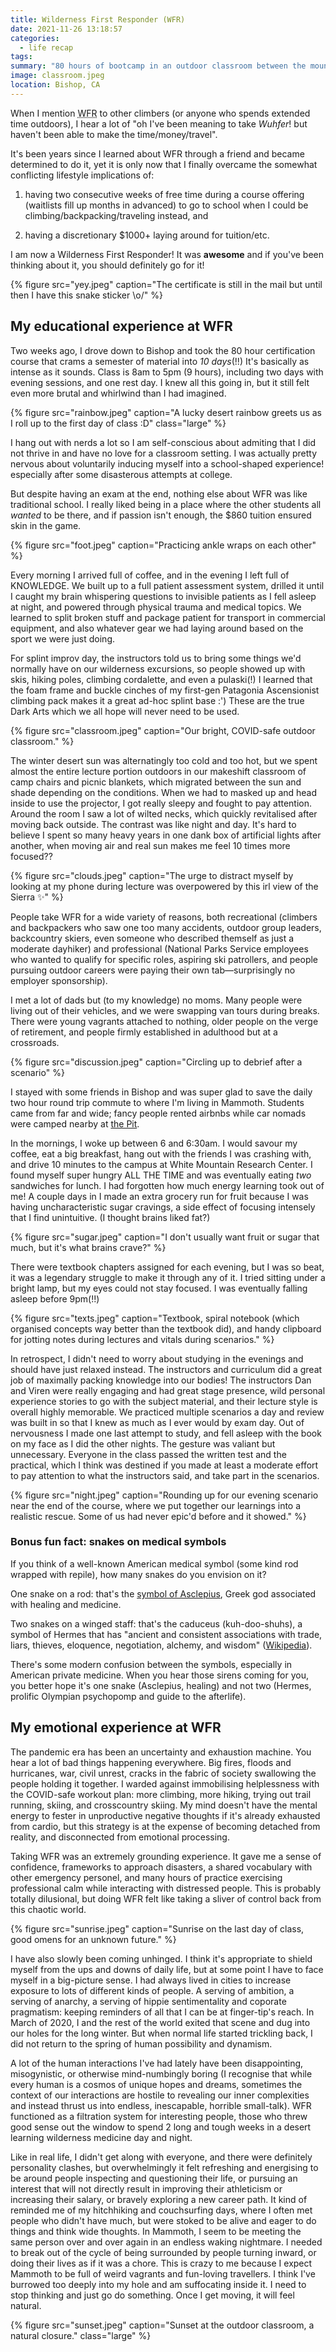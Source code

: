 ```yaml
---
title: Wilderness First Responder (WFR)
date: 2021-11-26 13:18:57
categories:
  - life recap
tags:
summary: "80 hours of bootcamp in an outdoor classroom between the mountains and the desert. Exhausting to the bone. Time well-spent."
image: classroom.jpeg
location: Bishop, CA
---
```


When I mention <abbr title="Wilderness First Responder">WFR</abbr> to other climbers (or anyone who spends extended time outdoors), I hear a lot of "oh I've been meaning to take _Wuhfer_! but haven't been able to make the time/money/travel".

It's been years since I learned about WFR through a friend and became determined to do it, yet it is only now that I finally overcame the somewhat conflicting lifestyle implications of:

1. having two consecutive weeks of free time during a course offering (waitlists fill up months in advanced) to go to school when I could be climbing/backpacking/traveling instead, and

2. having a discretionary $1000+ laying around for tuition/etc.

I am now a Wilderness First Responder! It was **awesome** and if you've been thinking about it, you should definitely go for it!

{% figure src="yey.jpeg" caption="The certificate is still in the mail but until then I have this snake sticker \\o/" %}

## My educational experience at WFR

Two weeks ago, I drove down to Bishop and took the 80 hour certification course that crams a semester of material into _10 days_(!!) It's basically as intense as it sounds. Class is 8am to 5pm (9 hours), including two days with evening sessions, and one rest day. I knew all this going in, but it still felt even more brutal and whirlwind than I had imagined.

{% figure src="rainbow.jpeg" caption="A lucky desert rainbow greets us as I roll up to the first day of class :D" class="large" %}

I hang out with nerds a lot so I am self-conscious about admiting that I did not thrive in and have no love for a classroom setting. I was actually pretty nervous about voluntarily inducing myself into a school-shaped experience! especially after some disasterous attempts at college.

But despite having an exam at the end, nothing else about WFR was like traditional school. I really liked being in a place where the other students all _wanted_ to be there, and if passion isn't enough, the $860 tuition ensured skin in the game.

{% figure src="foot.jpeg" caption="Practicing ankle wraps on each other" %}

Every morning I arrived full of coffee, and in the evening I left full of KNOWLEDGE. We built up to a full patient assessment system, drilled it until I caught my brain whispering questions to invisible patients as I fell asleep at night, and powered through physical trauma and medical topics. We learned to split broken stuff and package patient for transport in commercial equipment, and also whatever gear we had laying around based on the sport we were just doing.

For splint improv day, the instructors told us to bring some things we'd normally have on our wilderness excursions, so people showed up with skis, hiking poles, climbing cordalette, and even a pulaski(!) I learned that the foam frame and buckle cinches of my first-gen Patagonia Ascensionist climbing pack makes it a great ad-hoc splint base :') These are the true Dark Arts which we all hope will never need to be used.

{% figure src="classroom.jpeg" caption="Our bright, COVID-safe outdoor classroom." %}

The winter desert sun was alternatingly too cold and too hot, but we spent almost the entire lecture portion outdoors in our makeshift classroom of camp chairs and picnic blankets, which migrated between the sun and shade depending on the conditions. When we had to masked up and head inside to use the projector, I got really sleepy and fought to pay attention. Around the room I saw a lot of wilted necks, which quickly revitalised after moving back outside. The contrast was like night and day. It's hard to believe I spent so many heavy years in one dank box of artificial lights after another, when moving air and real sun makes me feel 10 times more focused??

{% figure src="clouds.jpeg" caption="The urge to distract myself by looking at my phone during lecture was overpowered by this irl view of the Sierra ✨" %}

People take WFR for a wide variety of reasons, both recreational (climbers and backpackers who saw one too many accidents, outdoor group leaders, backcountry skiers, even someone who described themself as just a moderate dayhiker) and professional (National Parks Service employees who wanted to qualify for specific roles, aspiring ski patrollers, and people pursuing outdoor careers were paying their own tab—surprisingly no employer sponsorship).

I met a lot of dads but (to my knowledge) no moms. Many people were living out of their vehicles, and we were swapping van tours during breaks. There were young vagrants attached to nothing, older people on the verge of retirement, and people firmly established in adulthood but at a crossroads.

{% figure src="discussion.jpeg" caption="Circling up to debrief after a scenario" %}

I stayed with some friends in Bishop and was super glad to save the daily two hour round trip commute to where I'm living in Mammoth. Students came from far and wide; fancy people rented airbnbs while car nomads were camped nearby at [the Pit](https://www.blm.gov/visit/pv-pit-campground).

In the mornings, I woke up between 6 and 6:30am. I would savour my coffee, eat a big breakfast, hang out with the friends I was crashing with, and drive 10 minutes to the campus at White Mountain Research Center. I found myself super hungry ALL THE TIME and was eventually eating _two_ sandwiches for lunch. I had forgotten how much energy learning took out of me! A couple days in I made an extra grocery run for fruit because I was having uncharacteristic sugar cravings, a side effect of focusing intensely that I find unintuitive. (I thought brains liked fat?)

<div class="photo-small">
{% figure src="sugar.jpeg" caption="I don't usually want fruit or sugar that much, but it's what brains crave?" %}
</div>

There were textbook chapters assigned for each evening, but I was so beat, it was a legendary struggle to make it through any of it. I tried sitting under a bright lamp, but my eyes could not stay focused. I was eventually falling asleep before 9pm(!!)

{% figure src="texts.jpeg" caption="Textbook, spiral notebook (which organised concepts way better than the textbook did), and handy clipboard for jotting notes during lectures and vitals during scenarios." %}

In retrospect, I didn't need to worry about studying in the evenings and should have just relaxed instead. The instructors and curriculum did a great job of maximally packing knowledge into our bodies! The instructors Dan and Viren were really engaging and had great stage presence, wild personal experience stories to go with the subject material, and their lecture style is overall highly memorable. We practiced multiple scenarios a day and review was built in so that I knew as much as I ever would by exam day. Out of nervousness I made one last attempt to study, and fell asleep with the book on my face as I did the other nights. The gesture was valiant but unnecessary. Everyone in the class passed the written test and the practical, which I think was destined if you made at least a moderate effort to pay attention to what the instructors said, and take part in the scenarios.

{% figure src="night.jpeg" caption="Rounding up for our evening scenario near the end of the course, where we put together our learnings into a realistic rescue. Some of us had never epic'd before and it showed." %}

### Bonus fun fact: snakes on medical symbols

If you think of a well-known American medical symbol (some kind rod wrapped with repile), how many snakes do you envision on it?

One snake on a rod: that's the [symbol of Asclepius](https://en.wikipedia.org/wiki/Rod_of_Asclepius), Greek god associated with healing and medicine.

Two snakes on a winged staff: that's the caduceus (kuh-doo-shuhs), a symbol of Hermes that has "ancient and consistent associations with trade, liars, thieves, eloquence, negotiation, alchemy, and wisdom" ([Wikipedia](https://en.wikipedia.org/wiki/Caduceus_as_a_symbol_of_medicine)).

There's some modern confusion between the symbols, especially in American private medicine. When you hear those sirens coming for you, you better hope it's one snake (Asclepius, healing) and not two (Hermes, prolific Olympian psychopomp and guide to the afterlife).

## My emotional experience at WFR

The pandemic era has been an uncertainty and exhaustion machine. You hear a lot of bad things happening everywhere. Big fires, floods and hurricanes, war, civil unrest, cracks in the fabric of society swallowing the people holding it together. I warded against immobilising helplessness with the COVID-safe workout plan: more climbing, more hiking, trying out trail running, skiing, and crosscountry skiing. My mind doesn't have the mental energy to fester in unproductive negative thoughts if it's already exhausted from cardio, but this strategy is at the expense of becoming detached from reality, and disconnected from emotional processing.

Taking WFR was an extremely grounding experience. It gave me a sense of confidence, frameworks to approach disasters, a shared vocabulary with other emergency personel, and many hours of practice exercising professional calm while interacting with distressed people. This is probably totally dilusional, but doing WFR felt like taking a sliver of control back from this chaotic world.

{% figure src="sunrise.jpeg" caption="Sunrise on the last day of class, good omens for an unknown future." %}

I have also slowly been coming unhinged. I think it's appropriate to shield myself from the ups and downs of daily life, but at some point I have to face myself in a big-picture sense. I had always lived in cities to increase exposure to lots of different kinds of people. A serving of ambition, a serving of anarchy, a serving of hippie sentimentality and coporate pragmatism: keeping reminders of all that I can be at finger-tip's reach. In March of 2020, I and the rest of the world exited that scene and dug into our holes for the long winter. But when normal life started trickling back, I did not return to the spring of human possibility and dynamism.

A lot of the human interactions I've had lately have been disappointing, misogynistic, or otherwise mind-numbingly boring (I recognise that while every human is a cosmos of unique hopes and dreams, sometimes the context of our interactions are hostile to revealing our inner complexities and instead thrust us into endless, inescapable, horrible small-talk). WFR functioned as a filtration system for interesting people, those who threw good sense out the window to spend 2 long and tough weeks in a desert learning wilderness medicine day and night.

Like in real life, I didn't get along with everyone, and there were definitely personality clashes, but overwhelmingly it felt refreshing and energising to be around people inspecting and questioning their life, or pursuing an interest that will not directly result in improving their athleticism or increasing their salary, or bravely exploring a new career path. It kind of reminded me of my hitchhiking and couchsurfing days, where I often met people who didn't have much, but were stoked to be alive and eager to do things and think wide thoughts. In Mammoth, I seem to be meeting the same person over and over again in an endless waking nightmare. I needed to break out of the cycle of being surrounded by people turning inward, or doing their lives as if it was a chore. This is crazy to me because I expect Mammoth to be full of weird vagrants and fun-loving travellers. I think I've burrowed too deeply into my hole and am suffocating inside it. I need to stop thinking and just go do something. Once I get moving, it will feel natural.

{% figure src="sunset.jpeg" caption="Sunset at the outdoor classroom, a natural closure." class="large" %}
